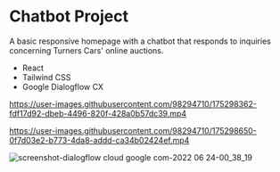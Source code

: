 # Chatbot Project

A basic responsive homepage with a chatbot that responds to inquiries concerning Turners Cars' online auctions.

- React
- Tailwind CSS
- Google Dialogflow CX

<!-- A simple responsive webpage built with React and Tailwind CSS, incorporated with chatbot (Google Dialogflow CX). -->

https://user-images.githubusercontent.com/98294710/175298362-fdf17d92-dbeb-4496-820f-428a0b57dc39.mp4

https://user-images.githubusercontent.com/98294710/175298650-0f7d03e2-b773-4da8-addd-ca34b02424ef.mp4

![screenshot-dialogflow cloud google com-2022 06 24-00_38_19](https://user-images.githubusercontent.com/98294710/175300345-49f4284c-2147-468f-bb58-e5b14cb6ebb4.png)
